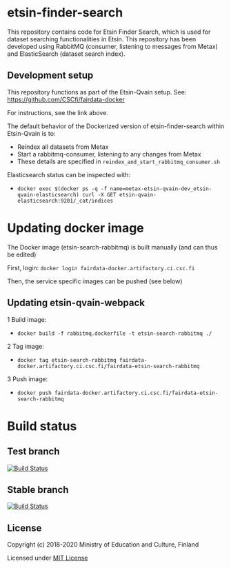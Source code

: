 # etsin-finder-search

This repository contains code for Etsin Finder Search, which is used for dataset searching functionalities in Etsin. This repository has been developed using RabbitMQ (consumer, listening to messages from Metax) and ElasticSearch (dataset search index).

## Development setup

This repository functions as part of the Etsin-Qvain setup. See: https://github.com/CSCfi/fairdata-docker

For instructions, see the link above.

The default behavior of the Dockerized version of etsin-finder-search within Etsin-Qvain is to:
- Reindex all datasets from Metax
- Start a rabbitmq-consumer, listening to any changes from Metax
- These details are specified in `reindex_and_start_rabbitmq_consumer.sh`

Elasticsearch status can be inspected with:
- `docker exec $(docker ps -q -f name=metax-etsin-qvain-dev_etsin-qvain-elasticsearch) curl -X GET etsin-qvain-elasticsearch:9201/_cat/indices`

# Updating docker image

The Docker image (etsin-search-rabbitmq) is built manually (and can thus be edited) 

First, login:
`docker login fairdata-docker.artifactory.ci.csc.fi`

Then, the service specific images can be pushed (see below)

## Updating etsin-qvain-webpack

1 Build image:
- `docker build -f rabbitmq.dockerfile -t etsin-search-rabbitmq ./   `

2 Tag image:
- `docker tag etsin-search-rabbitmq fairdata-docker.artifactory.ci.csc.fi/fairdata-etsin-search-rabbitmq`

3 Push image:
- `docker push fairdata-docker.artifactory.ci.csc.fi/fairdata-etsin-search-rabbitmq`

# Build status

## Test branch
[![Build Status](https://travis-ci.com/CSCfi/etsin-finder-search.svg?branch=test)](https://travis-ci.com/CSCfi/etsin-finder-search)

## Stable branch
[![Build Status](https://travis-ci.com/CSCfi/etsin-finder-search.svg?branch=stable)](https://travis-ci.com/CSCfi/etsin-finder-search)

License
-------
Copyright (c) 2018-2020 Ministry of Education and Culture, Finland

Licensed under [MIT License](LICENSE)

